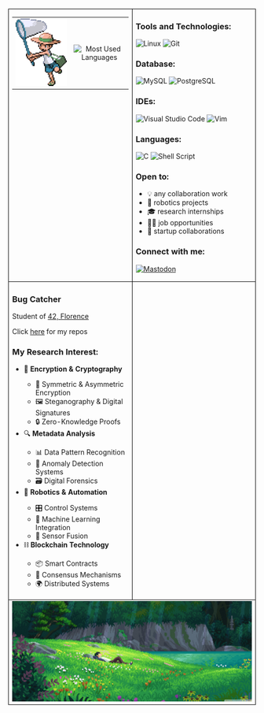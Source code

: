<table style="width: 100%; border-collapse: collapse;">
  <tr>
    <td style="width: 50%; vertical-align: top; border: 1px solid black;">
      <table style="width: 100%; border-collapse: collapse;">
        <tr>
          <td style="width: 50%; text-align: center;">
            <img src="https://github.com/buggcatcher/BOX/blob/main/bugcatcher.png?raw=true" alt="Bug Catcher Image" width="120" />
          </td>
          <td style="width: 50%; text-align: center;">
            <img src="https://github-readme-stats.vercel.app/api/top-langs?username=buggcatcher&show_icons=true&locale=en&layout=compact&theme=default" alt="Most Used Languages" />
          </td>
        </tr>
      </table>
    </td>
    <td style="width: 50%; vertical-align: top; border: 1px solid black;">
      <h3>Tools and Technologies:</h3>
      <p>
        <img src="https://img.shields.io/badge/Linux-FCC624?style=for-the-badge&logo=linux&logoColor=black" alt="Linux" />
        <img src="https://img.shields.io/badge/GIT-E44C30?style=for-the-badge&logo=git&logoColor=white" alt="Git" />
      </p>
      <h3>Database:</h3>
      <p>
        <img src="https://img.shields.io/badge/MySQL-00000F?style=for-the-badge&logo=mysql&logoColor=white" alt="MySQL" />
        <img src="https://img.shields.io/badge/PostgreSQL-316192?style=for-the-badge&logo=postgresql&logoColor=white" alt="PostgreSQL" />
      </p>
      <h3>IDEs:</h3>
      <p>
        <img src="https://img.shields.io/badge/Visual%20Studio%20Code-0078d7.svg?style=for-the-badge&logo=visual-studio-code&logoColor=white" alt="Visual Studio Code" />
        <img src="https://img.shields.io/badge/VIM-%2311AB00.svg?style=for-the-badge&logo=vim&logoColor=white" alt="Vim" />
      </p>
      <h3>Languages:</h3>
      <p>
        <img src="https://img.shields.io/badge/C-A8B9CC?style=for-the-badge&logo=c&logoColor=white" alt="C" />
        <img src="https://img.shields.io/badge/Shell_Script-121011?style=for-the-badge&logo=gnu-bash&logoColor=white" alt="Shell Script" />
      </p>
      <h3>Open to:</h3>
      <ul>
        <li>💡 any collaboration work</li>
        <li>🔧 robotics projects</li>
        <li>🎓 research internships</li>
        <li>🧑‍💼 job opportunities</li>
        <li>🚀 startup collaborations</li>
      </ul>
      <h3>Connect with me:</h3>
      <p>
        <a href="https://mastodon.uno/@scriptamanent@poliversity.it">
          <img src="https://img.shields.io/badge/mastodon-6364FF?style=for-the-badge&logo=mastodon&logoColor=white" alt="Mastodon" />
        </a>
      </p>
    </td>
  </tr>
  <tr>
    <td style="width: 50%; vertical-align: top; border: 1px solid black;">
      <h3>Bug Catcher</h3>
      <p>Student of <a href="https://youtu.be/7gWlz_nhPJk">42, Florence</a></p>
      <p>Click <a href="https://github.com/buggcatcher?tab=repositories">here</a> for my repos</p>
      <h3>My Research Interest:</h3>
      <ul>
        <li>🔐 <strong>Encryption & Cryptography</strong></li>
        <ul>
          <li>🔑 Symmetric & Asymmetric Encryption</li>
          <li>🖼️ Steganography & Digital Signatures</li>
          <li>🔒 Zero-Knowledge Proofs</li>
        </ul>
        <li>🔍 <strong>Metadata Analysis</strong></li>
        <ul>
          <li>📊 Data Pattern Recognition</li>
          <li>🎯 Anomaly Detection Systems</li>
          <li>🗃️ Digital Forensics</li>
        </ul>
        <li>🤖 <strong>Robotics & Automation</strong></li>
        <ul>
          <li>🎛️ Control Systems</li>
          <li>🧠 Machine Learning Integration</li>
          <li>📡 Sensor Fusion</li>
        </ul>
        <li>⛓️ <strong>Blockchain Technology</strong></li>
        <ul>
          <li>📦 Smart Contracts</li>
          <li>🔏 Consensus Mechanisms</li>
          <li>🌍 Distributed Systems</li>
        </ul>
      </ul>
    </td>
    <td style="width: 50%; border: 1px solid black;"></td>
  </tr>
  <tr>
    <td colspan="2" style="border: 1px solid black; text-align: center;">
      <img src="https://github.com/buggcatcher/BOX/blob/main/pixel_art-wallpaper-3440x1440.jpg?raw=true" alt="Pixel Art Wallpaper" width="100%" />
    </td>
  </tr>
</table>





<!-- 
----
[<img src="https://github-profile-trophy.vercel.app/?username=durgeshsamariya&row=2&column=3" />](https://github.com/ryo-ma/github-profile-trophy)
[<img src="https://github-readme-stats.vercel.app/api?username=durgeshsamariya&theme=algolia&count_private=true&include_all_commits=true&show_icons=true" />](https://github.com/anuraghazra/github-readme-stats)
[![GitHub Streak](https://github-readme-streak-stats.herokuapp.com/?user=durgeshsamariya&theme=dark)](https://github.com/DenverCoder1/github-readme-streak-stats)
[![Durgesh's Top Langs](https://github-readme-stats.vercel.app/api/top-langs/?username=themlphdstudent&theme=algolia&hide=Jupyter&layout=compact&show_icons=true)](https://github.com/anuraghazra/github-readme-stats)
 -->
